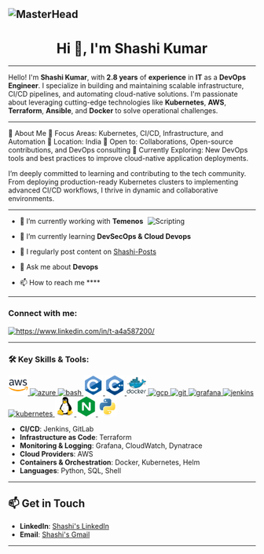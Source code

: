 ![MasterHead](https://www.globalsign.com/application/files/8716/8451/0374/Devsecops_GIF.gif)
---
<h1 align="center">Hi 👋, I'm Shashi Kumar</h1>

---

Hello! I'm **Shashi Kumar**, with **2.8 years** of **experience** in **IT** as a **DevOps Engineer**. I specialize in building and maintaining scalable infrastructure, CI/CD pipelines, and automating cloud-native solutions. I'm passionate about leveraging cutting-edge technologies like **Kubernetes**, **AWS**, **Terraform**, **Ansible**, and **Docker** to solve operational challenges.



---

🚀 About Me
🔧 Focus Areas: Kubernetes, CI/CD, Infrastructure, and Automation
📍 Location: India
💼 Open to: Collaborations, Open-source contributions, and DevOps consulting
🌱 Currently Exploring: New DevOps tools and best practices to improve cloud-native application deployments.

I’m deeply committed to learning and contributing to the tech community. From deploying production-ready Kubernetes clusters to implementing advanced CI/CD workflows, I thrive in dynamic and collaborative environments.

---

<img align="right" alt="Scripting" width="220" src="https://cdn.dribbble.com/userupload/7725640/file/original-a2b82ab8779ece4c49df3672f7753ccb.gif">

- 🔭 I’m currently working with **Temenos**

- 🌱 I’m currently learning **DevSecOps & Cloud Devops**

- 📝 I regularly post content on [Shashi-Posts](https://www.linkedin.com/in/potlapati-shashi-kumar-reddy-40a8891b2)

- 💬 Ask me about **Devops**

- 📫 How to reach me ****

---
<h3 align="left">Connect with me:</h3>   
<p align="left">
<a href="https://www.linkedin.com/in/potlapati-shashi-kumar-reddy-40a8891b2" target="blank"><img align="center" src="https://raw.githubusercontent.com/rahuldkjain/github-profile-readme-generator/master/src/images/icons/Social/linked-in-alt.svg" alt="https://www.linkedin.com/in/t-a4a587200/" height="30" width="40" /></a>

---
<h3 align="left"> 🛠️ Key Skills & Tools:</h3>
<p align="left"> <a href="https://aws.amazon.com" target="_blank" rel="noreferrer"> <img src="https://raw.githubusercontent.com/devicons/devicon/master/icons/amazonwebservices/amazonwebservices-original-wordmark.svg" alt="aws" width="40" height="40"/> </a> <a href="https://azure.microsoft.com/en-in/" target="_blank" rel="noreferrer"> <img src="https://www.vectorlogo.zone/logos/microsoft_azure/microsoft_azure-icon.svg" alt="azure" width="40" height="40"/> </a> <a href="https://www.gnu.org/software/bash/" target="_blank" rel="noreferrer"> <img src="https://www.vectorlogo.zone/logos/gnu_bash/gnu_bash-icon.svg" alt="bash" width="40" height="40"/> </a> <a href="https://www.cprogramming.com/" target="_blank" rel="noreferrer"> <img src="https://raw.githubusercontent.com/devicons/devicon/master/icons/c/c-original.svg" alt="c" width="40" height="40"/> </a> <a href="https://www.w3schools.com/cpp/" target="_blank" rel="noreferrer"> <img src="https://raw.githubusercontent.com/devicons/devicon/master/icons/cplusplus/cplusplus-original.svg" alt="cplusplus" width="40" height="40"/> </a> <a href="https://www.docker.com/" target="_blank" rel="noreferrer"> <img src="https://raw.githubusercontent.com/devicons/devicon/master/icons/docker/docker-original-wordmark.svg" alt="docker" width="40" height="40"/> </a> <a href="https://cloud.google.com" target="_blank" rel="noreferrer"> <img src="https://www.vectorlogo.zone/logos/google_cloud/google_cloud-icon.svg" alt="gcp" width="40" height="40"/> </a> <a href="https://git-scm.com/" target="_blank" rel="noreferrer"> <img src="https://www.vectorlogo.zone/logos/git-scm/git-scm-icon.svg" alt="git" width="40" height="40"/> </a> <a href="https://grafana.com" target="_blank" rel="noreferrer"> <img src="https://www.vectorlogo.zone/logos/grafana/grafana-icon.svg" alt="grafana" width="40" height="40"/> </a> <a href="https://www.jenkins.io" target="_blank" rel="noreferrer"> <img src="https://www.vectorlogo.zone/logos/jenkins/jenkins-icon.svg" alt="jenkins" width="40" height="40"/> </a> <a href="https://kubernetes.io" target="_blank" rel="noreferrer"> <img src="https://www.vectorlogo.zone/logos/kubernetes/kubernetes-icon.svg" alt="kubernetes" width="40" height="40"/> </a> <a href="https://www.linux.org/" target="_blank" rel="noreferrer"> <img src="https://raw.githubusercontent.com/devicons/devicon/master/icons/linux/linux-original.svg" alt="linux" width="40" height="40"/> </a> <a href="https://www.nginx.com" target="_blank" rel="noreferrer"> <img src="https://raw.githubusercontent.com/devicons/devicon/master/icons/nginx/nginx-original.svg" alt="nginx" width="40" height="40"/> </a> <a href="https://www.python.org" target="_blank" rel="noreferrer"> <img src="https://raw.githubusercontent.com/devicons/devicon/master/icons/python/python-original.svg" alt="python" width="40" height="40"/> </a> </p>

- **CI/CD**: Jenkins, GitLab
- **Infrastructure as Code**: Terraform
- **Monitoring & Logging**: Grafana, CloudWatch, Dynatrace
- **Cloud Providers**: AWS
- **Containers & Orchestration**: Docker, Kubernetes, Helm
- **Languages**: Python, SQL, Shell


---

## 📫 Get in Touch

- **LinkedIn**: [Shashi's LinkedIn](https://www.linkedin.com/in/potlapati-shashi-kumar-reddy-40a8891b2/)
- **Email**: [Shashi's Gmail](mailto:shashipotlapati6012@gmail.com)

---
